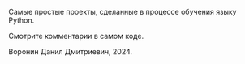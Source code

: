Самые простые проекты, сделанные в процессе обучения языку Python. 

Смотрите комментарии в самом коде. 

Воронин Данил Дмитриевич, 2024.

